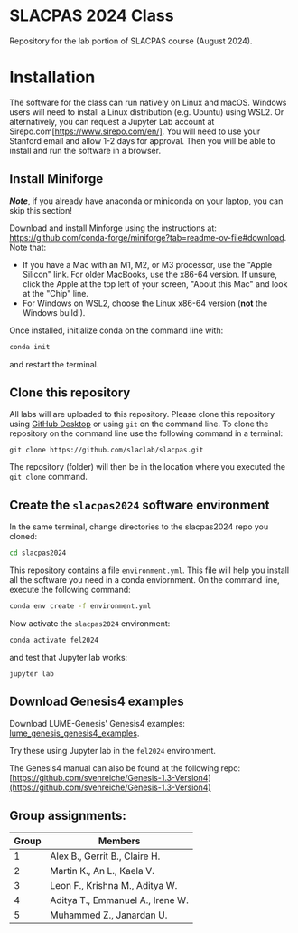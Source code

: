 # SLACPAS 2024 Class
Repository for the lab portion of SLACPAS course (August 2024).


# Installation 

The software for the class can run natively on Linux and macOS. Windows users will need to install a Linux distribution (e.g. Ubuntu) using WSL2.
Or alternatively, you can request a Jupyter Lab account at Sirepo.com[https://www.sirepo.com/en/]. You will need to use your Stanford email and allow 1-2 days for approval.
Then you will be able to install and run the software in a browser. 


## Install Miniforge
***Note***, if you already have anaconda or miniconda on your laptop, you can skip this section!

Download and install Minforge using the instructions at: https://github.com/conda-forge/miniforge?tab=readme-ov-file#download. Note that:
- If you have a Mac with an M1, M2, or M3 processor, use the "Apple Silicon" link. For older MacBooks, use the x86-64 version. If unsure, click the Apple at the top left of your screen, "About this Mac" and look at the "Chip" line.
- For Windows on WSL2, choose the Linux x86-64 version (**not** the Windows build!).

Once installed, initialize conda on the command line with:
```bash
conda init
```
and restart the terminal.


## Clone this repository
All labs will are uploaded to this repository. Please clone this repository using [GitHub Desktop](https://github.com/apps/desktop) or using `git` on the command line. 
To clone the repository on the command line use the following command in a terminal:
```
git clone https://github.com/slaclab/slacpas.git
```
The repository (folder) will then be in the location where you executed the ```git clone``` command. 


## Create the `slacpas2024` software environment
In the same terminal, change directories to the slacpas2024 repo you cloned:
```bash
cd slacpas2024
```

This repository contains a file `environment.yml`. 
This file will help you install all the software you need in a conda enviornment.
On the command line, execute the following command:
```bash
conda env create -f environment.yml
```

Now activate the `slacpas2024` environment:
```bash
conda activate fel2024
```
and test that Jupyter lab works:
```
jupyter lab
```


## Download Genesis4 examples 
Download LUME-Genesis' Genesis4 examples: [lume_genesis_genesis4_examples](https://github.com/slaclab/lume-genesis/releases/download/v1.1.0/lume_genesis_genesis4_examples.zip).

Try these using Jupyter lab in the `fel2024` environment.

The Genesis4 manual can also be found at the following repo: [https://github.com/svenreiche/Genesis-1.3-Version4](https://github.com/svenreiche/Genesis-1.3-Version4)


## Group assignments: 
| Group      | Members |
| ----------- | ----------- |
| 1   | Alex B., Gerrit B., Claire H.  |
| 2   | Martin K., An L., Kaela V.     |
| 3   | Leon F., Krishna M., Aditya W. |
| 4   | Aditya T., Emmanuel A., Irene W. |
| 5   | Muhammed Z., Janardan U. |

